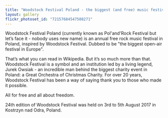 ```yaml
---
title: "Woodstock Festival Poland - the biggest (and free) music festival in Europe"
layout: gallery
flickr_photoset_id: "72157684547508271"
---
```

Woodstock Festival Poland (currently known as Pol'and'Rock Festival but let’s face it - nobody uses new name) is an annual free rock music festival in Poland, inspired by Woodstock Festival. Dubbed to be "the biggest open-air festival in Europe".

That’s what you can read in Wikipedia. But it’s so much more than that. Woodstock Festival is a symbol and an institution led by a living legend, Jurek Owsiak - an incredible man behind the biggest charity event in Poland: a  Great Orchestra of Christmas Charity. For over 20 years, Woodstock Festival has been a way of saying thank you to those who made it possible. 

All for free and all about freedom. 

24th edition of Woodstock Festival was held on 3rd to 5th August 2017 in Kostrzyn nad Odra, Poland. 

